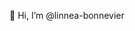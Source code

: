 👋 Hi, I’m @linnea-bonnevier
<!---
- 👀 I’m interested in ...
- 🌱 I’m currently learning ...
 - 💞️ I’m looking to collaborate on ... 
- 📫 How to reach me ...
--->

<!---
linnea-bonnevier/linnea-bonnevier is a ✨ special ✨ repository because its `README.md` (this file) appears on your GitHub profile.
You can click the Preview link to take a look at your changes.
--->
